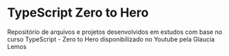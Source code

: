 # TypeScript Zero to Hero

Repositório de arquivos e projetos desenvolvidos em estudos com base no curso TypeScript - Zero to Hero disponibilizado no Youtube pela Glaucia Lemos